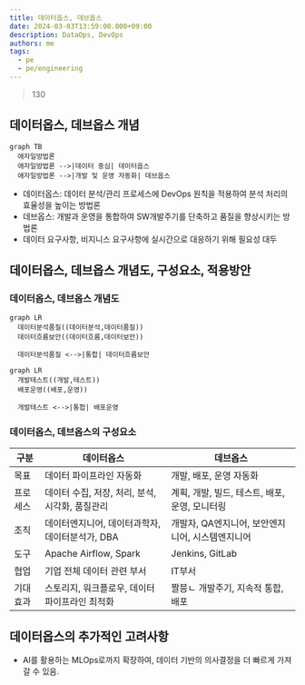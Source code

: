 ```yaml
---
title: 데이터옵스, 데브옵스
date: 2024-03-03T13:59:00.000+09:00
description: DataOps, DevOps
authors: me
tags:
  - pe
  - pe/engineering
---
```


> 130

## 데이터옵스, 데브옵스 개념

```mermaid
graph TB
  애자일방법론
  애자일방법론 -->|데이터 중심| 데이터옵스
  애자일방법론 -->|개발 및 운영 자동화| 데브옵스
```

- 데이터옵스: 데이터 분석/관리 프로세스에 DevOps 원칙을 적용하여 분석 처리의 효율성을 높이는 방법론
- 데브옵스: 개발과 운영을 통합하여 SW개발주기를 단축하고 품질을 향상시키는 방법론
- 데이터 요구사항, 비지니스 요구사항에 실시간으로 대응하기 위해 필요성 대두

## 데이터옵스, 데브옵스 개념도, 구성요소, 적용방안

### 데이터옵스, 데브옵스 개념도

```mermaid
graph LR
  데이터분석품질((데이터분석,데이터품질))
  데이터흐름보안((데이터흐름,데이터보안))

  데이터분석품질 <-->|통합| 데이터흐름보안
```

```mermaid
graph LR
  개발테스트((개발,테스트))
  배포운영((배포,운영))

  개발테스트 <-->|통합| 배포운영
```

### 데이터옵스, 데브옵스의 구성요소

| 구분 | 데이터옵스 | 데브옵스 |
| --- | --- | --- |
| 목표 | 데이터 파이프라인 자동화 | 개발, 배포, 운영 자동화 |
| 프로세스 | 데이터 수집, 저장, 처리, 분석, 시각화, 품질관리 | 계획, 개발, 빌드, 테스트, 배포, 운영, 모니터링 |
| 조직 | 데이터엔지니어, 데이터과학자, 데이터분석가, DBA | 개발자, QA엔지니어, 보안엔지니어, 시스템엔지니어 |
| 도구 | Apache Airflow, Spark | Jenkins, GitLab |
| 협업 | 기업 전체 데이터 관련 부서 | IT부서 |
| 기대효과 | 스토리지, 워크플로우, 데이터파이프라인 최적화 | 짤븡ㄴ 개발주기, 지속적 통합, 배포 |

## 데이터옵스의 추가적인 고려사항

- AI를 활용하는 MLOps로까지 확장하여, 데이터 기반의 의사결정을 더 빠르게 가져갈 수 있음.
